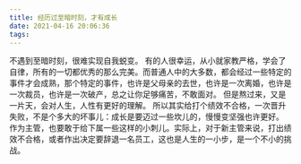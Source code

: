```yaml
---
title: 经历过至暗时刻，才有成长
date: 2021-04-16 20:06:36
tags:
---
```

不遇到至暗时刻，很难实现自我蜕变。
有的人很幸运，从小就家教严格，学会了自律，所有的一切都优秀的那么完美。而普通人中的大多数，都会经过一些特定的事件才会成熟，那个特定的事件，也许是父母亲的去世，也许是一次离婚，也许是一次裁员，也许是一次破产，总之让你足够痛苦，不敢面对。
但是熬过来，又是一片天，会对人生，人性有更好的理解。
所以其实给打个绩效不合格，一次晋升失败，不是个多大的坏事儿：成长是要迈过一些坎儿的，慢慢变坚强也许更好。
作为主管，也要敢于给下属一些这样的小刺儿。实际上，对于新主管来说，打出绩效不合格，或者作出决定要辞退一名员工，这也是人生的一小步，是一个不小的挑战。
